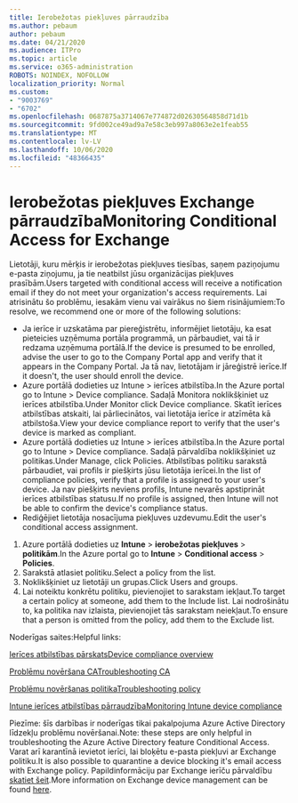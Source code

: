 ```yaml
---
title: Ierobežotas piekļuves pārraudzība
ms.author: pebaum
author: pebaum
ms.date: 04/21/2020
ms.audience: ITPro
ms.topic: article
ms.service: o365-administration
ROBOTS: NOINDEX, NOFOLLOW
localization_priority: Normal
ms.custom:
- "9003769"
- "6702"
ms.openlocfilehash: 0687875a3714067e774872d02630564858d71d1b
ms.sourcegitcommit: 9fd002ce49ad9a7e58c3eb997a8063e2e1feab55
ms.translationtype: MT
ms.contentlocale: lv-LV
ms.lasthandoff: 10/06/2020
ms.locfileid: "48366435"
---
```

# <a name="monitoring-conditional-access-for-exchange"></a><span data-ttu-id="c4351-102">Ierobežotas piekļuves Exchange pārraudzība</span><span class="sxs-lookup"><span data-stu-id="c4351-102">Monitoring Conditional Access for Exchange</span></span>

<span data-ttu-id="c4351-103">Lietotāji, kuru mērķis ir ierobežotas piekļuves tiesības, saņem paziņojumu e-pasta ziņojumu, ja tie neatbilst jūsu organizācijas piekļuves prasībām.</span><span class="sxs-lookup"><span data-stu-id="c4351-103">Users targeted with conditional access will receive a notification email if they do not meet your organization's access requirements.</span></span> <span data-ttu-id="c4351-104">Lai atrisinātu šo problēmu, iesakām vienu vai vairākus no šiem risinājumiem:</span><span class="sxs-lookup"><span data-stu-id="c4351-104">To resolve, we recommend one or more of the following solutions:</span></span>

- <span data-ttu-id="c4351-105">Ja ierīce ir uzskatāma par piereģistrētu, informējiet lietotāju, ka esat pieteicies uzņēmuma portāla programmā, un pārbaudiet, vai tā ir redzama uzņēmuma portālā.</span><span class="sxs-lookup"><span data-stu-id="c4351-105">If the device is presumed to be enrolled, advise the user to go to the Company Portal app and verify that it appears in the Company Portal.</span></span> <span data-ttu-id="c4351-106">Ja tā nav, lietotājam ir jāreģistrē ierīce.</span><span class="sxs-lookup"><span data-stu-id="c4351-106">If it doesn't, the user should enroll the device.</span></span>
- <span data-ttu-id="c4351-107">Azure portālā dodieties uz Intune > ierīces atbilstība.</span><span class="sxs-lookup"><span data-stu-id="c4351-107">In the Azure portal go to Intune > Device compliance.</span></span> <span data-ttu-id="c4351-108">Sadaļā Monitora noklikšķiniet uz ierīces atbilstība.</span><span class="sxs-lookup"><span data-stu-id="c4351-108">Under Monitor click Device compliance.</span></span> <span data-ttu-id="c4351-109">Skatīt ierīces atbilstības atskaiti, lai pārliecinātos, vai lietotāja ierīce ir atzīmēta kā atbilstoša.</span><span class="sxs-lookup"><span data-stu-id="c4351-109">View your device compliance report to verify that the user's device is marked as compliant.</span></span>
- <span data-ttu-id="c4351-110">Azure portālā dodieties uz Intune > ierīces atbilstība.</span><span class="sxs-lookup"><span data-stu-id="c4351-110">In the Azure portal go to Intune > Device compliance.</span></span> <span data-ttu-id="c4351-111">Sadaļā pārvaldība noklikšķiniet uz politikas.</span><span class="sxs-lookup"><span data-stu-id="c4351-111">Under Manage, click Policies.</span></span> <span data-ttu-id="c4351-112">Atbilstības politiku sarakstā pārbaudiet, vai profils ir piešķirts jūsu lietotāja ierīcei.</span><span class="sxs-lookup"><span data-stu-id="c4351-112">In the list of compliance policies, verify that a profile is assigned to your user's device.</span></span> <span data-ttu-id="c4351-113">Ja nav piešķirts neviens profils, Intune nevarēs apstiprināt ierīces atbilstības statusu.</span><span class="sxs-lookup"><span data-stu-id="c4351-113">If no profile is assigned, then Intune will not be able to confirm the device's compliance status.</span></span>
- <span data-ttu-id="c4351-114">Rediģējiet lietotāja nosacījuma piekļuves uzdevumu.</span><span class="sxs-lookup"><span data-stu-id="c4351-114">Edit the user's conditional access assignment.</span></span>

1. <span data-ttu-id="c4351-115">Azure portālā dodieties uz **Intune**  >  **ierobežotas piekļuves**  >  **politikām**.</span><span class="sxs-lookup"><span data-stu-id="c4351-115">In the Azure portal go to **Intune** > **Conditional access** > **Policies**.</span></span>
2. <span data-ttu-id="c4351-116">Sarakstā atlasiet politiku.</span><span class="sxs-lookup"><span data-stu-id="c4351-116">Select a policy from the list.</span></span>
3. <span data-ttu-id="c4351-117">Noklikšķiniet uz lietotāji un grupas.</span><span class="sxs-lookup"><span data-stu-id="c4351-117">Click Users and groups.</span></span>
4. <span data-ttu-id="c4351-118">Lai noteiktu konkrētu politiku, pievienojiet to sarakstam iekļaut.</span><span class="sxs-lookup"><span data-stu-id="c4351-118">To target a certain policy at someone, add them to the Include list.</span></span> <span data-ttu-id="c4351-119">Lai nodrošinātu to, ka politika nav izlaista, pievienojiet tās sarakstam neiekļaut.</span><span class="sxs-lookup"><span data-stu-id="c4351-119">To ensure that a person is omitted from the policy, add them to the Exclude list.</span></span>

<span data-ttu-id="c4351-120">Noderīgas saites:</span><span class="sxs-lookup"><span data-stu-id="c4351-120">Helpful links:</span></span>

[<span data-ttu-id="c4351-121">Ierīces atbilstības pārskats</span><span class="sxs-lookup"><span data-stu-id="c4351-121">Device compliance overview</span></span>](https://docs.microsoft.com/intune/device-compliance-get-started)

[<span data-ttu-id="c4351-122">Problēmu novēršana CA</span><span class="sxs-lookup"><span data-stu-id="c4351-122">Troubleshooting CA</span></span>](https://docs.microsoft.com/intune/troubleshoot-conditional-access)

[<span data-ttu-id="c4351-123">Problēmu novēršanas politika</span><span class="sxs-lookup"><span data-stu-id="c4351-123">Troubleshooting policy</span></span>](https://docs.microsoft.com/intune/troubleshoot-policies-in-microsoft-intune)

[<span data-ttu-id="c4351-124">Intune ierīces atbilstības pārraudzība</span><span class="sxs-lookup"><span data-stu-id="c4351-124">Monitoring Intune device compliance</span></span>](https://docs.microsoft.com/intune/compliance-policy-monitor)

<span data-ttu-id="c4351-125">Piezīme: šīs darbības ir noderīgas tikai pakalpojuma Azure Active Directory līdzekļu problēmu novēršanai.</span><span class="sxs-lookup"><span data-stu-id="c4351-125">Note: these steps are only helpful in troubleshooting the Azure Active Directory feature Conditional Access.</span></span> <span data-ttu-id="c4351-126">Varat arī karantīnā ievietot ierīci, lai bloķētu e-pasta piekļuvi ar Exchange politiku.</span><span class="sxs-lookup"><span data-stu-id="c4351-126">It is also possible to quarantine a device blocking it's email access with Exchange policy.</span></span> <span data-ttu-id="c4351-127">Papildinformāciju par Exchange ierīču pārvaldību [skatiet šeit](<https://docs.microsoft.com/previous-versions/office/exchange-server-2010/ff959225(v=exchg.141>).</span><span class="sxs-lookup"><span data-stu-id="c4351-127">More information on Exchange device management can be found [here](<https://docs.microsoft.com/previous-versions/office/exchange-server-2010/ff959225(v=exchg.141>).</span></span>
